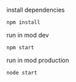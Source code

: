 install dependencies

```
npm install
```

run in mod dev

```
npm start
```

run in mod production 

```
node start
```